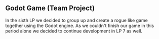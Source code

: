 ## Godot Game (Team Project)
In the sixth LP we decided to group up and create a rogue like game together using the Godot engine. As we couldn't finish our game in this period alone we decided to continue development in LP 7 as well.

